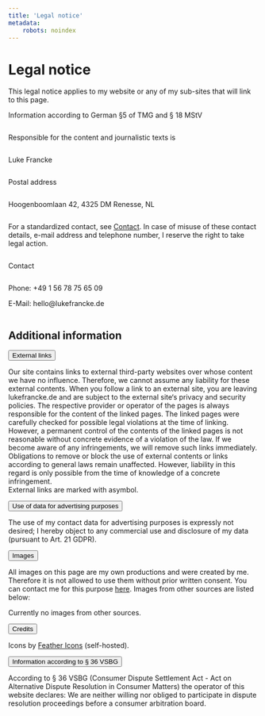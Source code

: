 ```yaml
---
title: 'Legal notice'
metadata:
    robots: noindex
---
```


<h1 class="page-title">Legal notice</h1>
<div class="bordered">
<p class="strong">This legal notice applies to my website or any of my sub-sites that will link to this page.</p>
</div>
<p class="grey">Information according to German §5 of TMG and § 18 MStV</p>
<div class="row">
<div class="column">
<p class="strong">Responsible for the content and journalistic texts is</p>
</div>
<div class="column">
<p>Luke Francke</p>
</div>
</div>
<div class="row">
<div class="column">
<p class="strong">Postal address</p>
</div>
<div class="column">
<p>Hoogenboomlaan 42, 4325 DM Renesse, NL</p>
</div>
</div>
<div class="row">
<p class="red-note">For a standardized contact, see <a href="/contact">Contact</a>. In case of misuse of these contact details, e-mail address and telephone number, I reserve the right to take legal action.</p>
<div class="column">
<p class="strong">Contact</p>
</div>
<div class="column">
<p>Phone: +49 1 56 78 75 65 09</p>
<p>E-Mail: hello@lukefrancke.de</p>
</div>
</div>
<div class="space"></div>
<h2>Additional information</h2>
<button class="collapsible">External links</button>
<div class="collapsible-content">
<p>Our site contains links to external third-party websites over whose content we have no influence. Therefore, we cannot assume any liability for these external contents. When you follow a link to an external site, you are leaving lukefrancke.de and are subject to the external site‘s privacy and security policies. The respective provider or operator of the pages is always responsible for the content of the linked pages. The linked pages were carefully checked for possible legal violations at the time of linking. However, a permanent control of the contents of the linked pages is not reasonable without concrete evidence of a violation of the law. If we become aware of any infringements, we will remove such links immediately. Obligations to remove or block the use of external contents or links according to general laws remain unaffected. However, liability in this regard is only possible from the time of knowledge of a concrete infringement.<br />External links are marked with a<span class="external-icon"></span>symbol.</p>
</div>
<button class="collapsible">Use of data for advertising purposes</button>
<div class="collapsible-content">
<p>The use of my contact data for advertising purposes is expressly not desired; I hereby object to any commercial use and disclosure of my data (pursuant to Art. 21 GDPR).</p>
</div>
<button class="collapsible">Images</button>
<div class="collapsible-content">
<p>All images on this page are my own productions and were created by me. Therefore it is not allowed to use them without prior written consent. You can contact me for this purpose <a href="/contact">here</a>. Images from other sources are listed below:</p>
<p class="italic grey">Currently no images from other sources.</p>
</div>
<button class="collapsible">Credits</button>
<div class="collapsible-content">
<p>Icons by <a href="https://feathericons.com/">Feather Icons</a><span class="external-icon"></span> (self-hosted).</p>
</div>
<button class="collapsible">Information according to &sect; 36 VSBG</button>
<div class="collapsible-content">
<p>According to &sect; 36 VSBG (Consumer Dispute Settlement Act - Act on Alternative Dispute Resolution in Consumer Matters) the operator of this website declares: We are neither willing nor obliged to participate in dispute resolution proceedings before a consumer arbitration board.</p>
</div>
